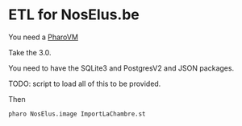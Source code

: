 ETL for NosElus.be
==================

You need a [PharoVM](http://get.pharo.org)

Take the 3.0.

You need to have the SQLite3 and PostgresV2 and JSON packages.

TODO: script to load all of this to be provided.

Then

    pharo NosElus.image ImportLaChambre.st


